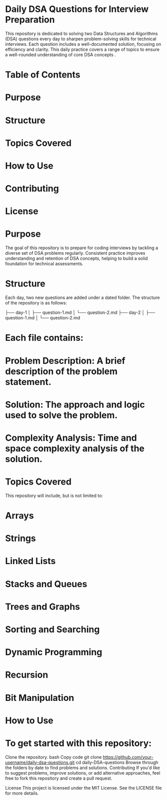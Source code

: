 # Daily DSA Questions for Interview Preparation

This repository is dedicated to solving two Data Structures and Algorithms (DSA) questions every day to sharpen problem-solving skills for technical interviews. Each question includes a well-documented solution, focusing on efficiency and clarity. This daily practice covers a range of topics to ensure a well-rounded understanding of core DSA concepts .

# Table of Contents
# Purpose
# Structure
# Topics Covered
# How to Use
# Contributing
# License

# Purpose
The goal of this repository is to prepare for coding interviews by tackling a diverse set of DSA problems regularly. Consistent practice improves understanding and retention of DSA concepts, helping to build a solid foundation for technical assessments.

# Structure
Each day, two new questions are added under a dated folder. The structure of the repository is as follows:

├── day-1
│   ├── question-1.md
│   └── question-2.md
├── day-2
│   ├── question-1.md
│   └── question-2.md

# Each file contains:

# Problem Description: A brief description of the problem statement.
# Solution: The approach and logic used to solve the problem.
# Complexity Analysis: Time and space complexity analysis of the solution.

# Topics Covered
This repository will include, but is not limited to:

# Arrays
# Strings
# Linked Lists
# Stacks and Queues
# Trees and Graphs
# Sorting and Searching
# Dynamic Programming
# Recursion
# Bit Manipulation
# How to Use
# To get started with this repository:

Clone the repository.
bash
Copy code
git clone https://github.com/your-username/daily-dsa-questions.git
cd daily-DSA-questions
Browse through the folders by date to find problems and solutions.
Contributing
If you'd like to suggest problems, improve solutions, or add alternative approaches, feel free to fork this repository and create a pull request.

License
This project is licensed under the MIT License. See the LICENSE file for more details.

  